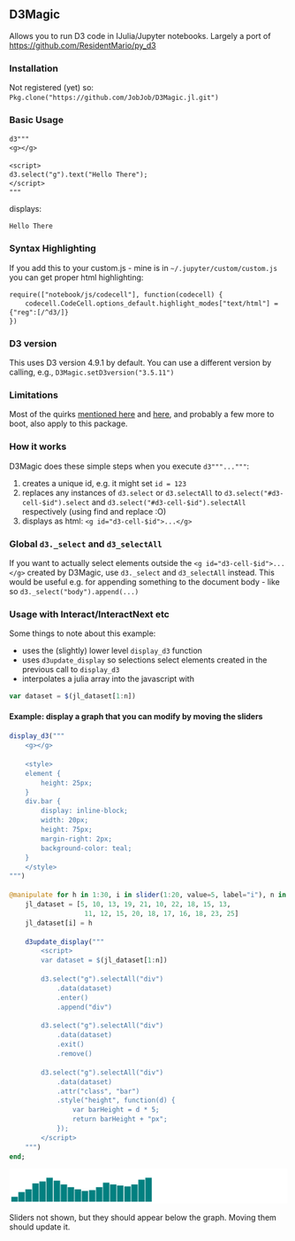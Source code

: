 ## D3Magic

Allows you to run D3 code in IJulia/Jupyter notebooks. Largely a port of https://github.com/ResidentMario/py_d3

### Installation

Not registered (yet) so:
`Pkg.clone("https://github.com/JobJob/D3Magic.jl.git")`

### Basic Usage

```
d3"""
<g></g>

<script>
d3.select("g").text("Hello There");
</script>
"""
```
displays:
```
Hello There
```
### Syntax Highlighting

If you add this to your custom.js - mine is in `~/.jupyter/custom/custom.js` you can get proper html highlighting:
```
require(["notebook/js/codecell"], function(codecell) {
    codecell.CodeCell.options_default.highlight_modes["text/html"] = {"reg":[/^d3/]}
})
```

### D3 version

This uses D3 version 4.9.1 by default. You can use a different version by calling, e.g.,
`D3Magic.setD3version("3.5.11")`

### Limitations

Most of the quirks [mentioned here](https://github.com/ResidentMario/py_d3#porting) and [here](https://github.com/ResidentMario/py_d3#technicals), and probably a few more to boot, also apply to this package.

### How it works

D3Magic does these simple steps when you execute `d3"""..."""`:

1. creates a unique id, e.g. it might set `id = 123`
1. replaces any instances of `d3.select` or `d3.selectAll` to `d3.select("#d3-cell-$id").select` and `d3.select("#d3-cell-$id").selectAll` respectively (using find and replace :O)
1. displays as html: `<g id="d3-cell-$id">...</g>`

### Global `d3._select` and `d3_selectAll`

If you want to actually select elements outside the `<g id="d3-cell-$id">...</g>` created by D3Magic, use
`d3._select` and `d3_selectAll` instead. This would be useful e.g. for appending something to the document body - like so `d3._select("body").append(...)`

### Usage with Interact/InteractNext etc

Some things to note about this example:

* uses the (slightly) lower level `display_d3` function
* uses `d3update_display` so selections select elements created in the previous call to `display_d3`
* interpolates a julia array into the javascript with
```js
var dataset = $(jl_dataset[1:n])
```

#### Example: display a graph that you can modify by moving the sliders

```julia
display_d3("""
    <g></g>

    <style>
    element {
        height: 25px;
    }
    div.bar {
        display: inline-block;
        width: 20px;
        height: 75px;
        margin-right: 2px;
        background-color: teal;
    }
    </style>
""")

@manipulate for h in 1:30, i in slider(1:20, value=5, label="i"), n in 1:20
    jl_dataset = [5, 10, 13, 19, 21, 10, 22, 18, 15, 13,
                   11, 12, 15, 20, 18, 17, 16, 18, 23, 25]
    jl_dataset[i] = h

    d3update_display("""
        <script>
        var dataset = $(jl_dataset[1:n])

        d3.select("g").selectAll("div")
            .data(dataset)
            .enter()
            .append("div")

        d3.select("g").selectAll("div")
            .data(dataset)
            .exit()
            .remove()

        d3.select("g").selectAll("div")
            .data(dataset)
            .attr("class", "bar")
            .style("height", function(d) {
                var barHeight = d * 5;
                return barHeight + "px";
            });
        </script>
    """)
end;
```

![barplot example](images/barplot_example.png)

Sliders not shown, but they should appear below the graph. Moving them should update it.
